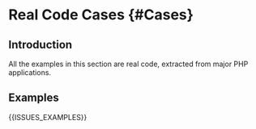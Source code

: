 Real Code Cases {#Cases}
===============

Introduction
------------

All the examples in this section are real code, extracted from major PHP
applications.

Examples
--------

{{ISSUES\_EXAMPLES}}

